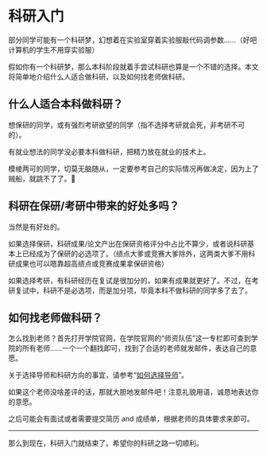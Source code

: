 # 科研入门

部分同学可能有一个科研梦，幻想着在实验室穿着实验服敲代码调参数……（好吧计算机的学生不用穿实验服）

假如你有一个科研梦，那么本科阶段就着手尝试科研也算是一个不错的选择。本文将简单地介绍什么人适合做科研，以及如何找老师做科研。

## 什么人适合本科做科研？

想保研的同学，或有强烈考研欲望的同学（指不选择考研就会死，非考研不可的）。

有就业想法的同学没必要本科做科研，把精力放在就业的技术上。

模棱两可的同学，切莫无脑随从，一定要参考自己的实际情况再做决定，因为上了贼船，就跳不了了。🤣

## 科研在保研/考研中带来的好处多吗？

当然是有好处的。

如果选择保研，科研成果/论文产出在保研资格评分中占比不算少，或者说科研基本上已经成为了保研的必选项了。（绩点大爹或竞赛大爹除外，这两类大爹不用科研成果也可以嗯靠超高绩点或竞赛成果拿保研资格）

如果选择考研，有科研经历在复试是很加分的，如果有成果就更好了。不过，在考研复试中，科研不是必选项，而是加分项，毕竟本科不做科研的同学多了去了。

## 如何找老师做科研？

怎么找到老师？首先打开学院官网，在学院官网的“师资队伍”这一专栏即可查到学院的所有老师……一个一个翻找即可，找到了合适的老师就发邮件，表达自己的意愿。

关于选择导师和科研方向的事宜，请参考“[如何选择导师](/research/choose-ur-mentor)”。

如果这个老师没啥差评的话，那就大胆地发邮件吧！注意礼貌用语，诚恳地表达你的意愿。

之后可能会有面试或者需要提交简历 and 成绩单，根据老师的具体要求来即可。

---

那么到现在，科研入门就结束了。希望你的科研之路一切顺利。